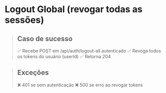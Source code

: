 # Logout Global (revogar todas as sessões)

> ## Caso de sucesso
> ✅ Recebe POST em /api/auth/logout-all autenticado
> ✅ Revoga todos os tokens do usuário (userId)
> ✅ Retorna 204

> ## Exceções
> ❌ 401 se sem autenticação
> ❌ 500 se erro ao revogar tokens
